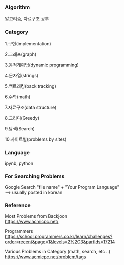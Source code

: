 ### Algorithm

알고리즘, 자료구조 공부

### Category
 
1.구현(implementation)

2.그래프(graph)

3.동적계획법(dynamic programming)

4.문자열(strings)

5.백트래킹(back tracking)

6.수학(math)

7.자료구조(data structure)

8.그리디(Greedy) 

9.탐색(Search)

10.사이트별(problems by sites)

### Language

ipynb, python

### For Searching Problems

Google Search
"file name" + "Your Program Language"  
--> usually posted in korean

### Reference

Most Problems from Backjoon  
https://www.acmicpc.net/

Programmers  
https://school.programmers.co.kr/learn/challenges?order=recent&page=1&levels=2%2C3&partIds=17214

Various Problems in Category (math, search, etc ..)  
https://www.acmicpc.net/problem/tags

